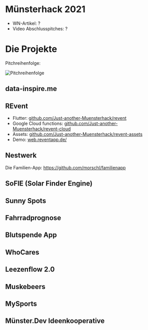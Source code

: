 # Münsterhack 2021

- WN-Artikel: ?
- Video Abschlusspitches: ?

# Die Projekte

Pitchreihenfolge:

![Pitchreihenfolge](./images/pitchreihenfolge2021.jpg)

## data-inspire.me

## REvent
- Flutter: [github.com/Just-another-Muensterhack/revent](https://github.com/Just-another-Muensterhack/revent)  
- Google Cloud functions: [github.com/Just-another-Muensterhack/revent-cloud](https://github.com/Just-another-Muensterhack/revent-cloud)  
- Assets: [github.com/Just-another-Muensterhack/revent-assets](https://github.com/Just-another-Muensterhack/revent-assets)  
- Demo: [web.reventapp.de/](https://web.reventapp.de/)  

## Nestwerk
Die Familien-App: https://github.com/morschl/familienapp

## SoFIE (Solar Finder Engine)

## Sunny Spots

## Fahrradprognose

## Blutspende App

## WhoCares

## Leezenflow 2.0

## Muskebeers

## MySports

## Münster.Dev Ideenkooperative
